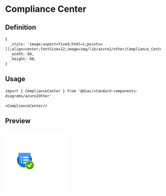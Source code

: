 # Compliance Center

## Definition

```
{
  _style: 'image;aspect=fixed;html=1;points=[];align=center;fontSize=12;image=img/lib/azure2/other/Compliance_Center.svg;strokeColor=none;',
  _width: 60,
  _height: 60,
}
```

## Usage

```
import { ComplianceCenter } from '@diac/standard-components-diagrams/azure2Other'

<ComplianceCenter/>
```

## Preview

<img src="./compliance-center.png" width="200"/>
